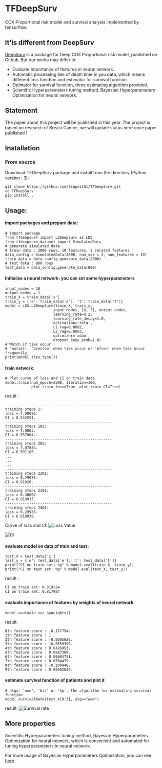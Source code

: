 # TFDeepSurv
COX Proportional risk model and survival analysis implemented by tensorflow.

## It'is different from DeepSurv
[DeepSurv](https://github.com/jaredleekatzman/DeepSurv) is a package for Deep COX Proportional risk model, published on Github. But our works may differ in:

- Evaluate importance of features in neural network.
- Automatic processing ties of death time in you data, which means different loss function and estimator for survival function.
- Estimator for survival function, three estimating algorithm provided.
- Scientific Hyperparameters tuning method, Bayesian Hyperparameters Optimization for neural network.

## Statement
The paper about this project will be published in this year. The project is based on
research of Breast Cancer, we will update status here once paper published !

## Installation
### From source

Download TFDeepSurv package and install from the directory (Python version : 3):
```
git clone https://github.com/liupei101/TFDeepSurv.git
cd TFDeepSurv
pip install .
```

## Usage:

#### import packages and prepare data:
```
# import package
from tfdeepsurv import L2DeepSurv as LDS
from tfdeepsurv.dataset import SimulatedData
# generate simulated data
# train data : 2000 rows, 10 features, 2 related features
data_config = SimulatedData(2000, num_var = 2, num_features = 10)
train_data = data_config.generate_data(2000)
# test data : 800 rows
test_data = data_config.generate_data(800)
```

#### Initialize a neural network: you can set some hyperparameters
```
input_nodes = 10
output_nodes = 1
train_X = train_data['x']
train_y = {'e': train_data['e'], 't': train_data['t']}
model = LDS.L2DeepSurv(train_X, train_y,
                      input_nodes, [6, 3], output_nodes, 
                      learning_rate=0.2,
                      learning_rate_decay=1.0,
                      activation='relu', 
                      L1_reg=0.0002, 
                      L2_reg=0.0003, 
                      optimizer='adam',
                      dropout_keep_prob=1.0)
# Watch if ties occur
# 'noties', 'breslow' when ties occur or 'efron' when ties occur frequently
print(model.ties_type())
```

#### train network:
```
# Plot curve of loss and CI on train data
model.train(num_epoch=2500, iteration=100,
            plot_train_loss=True, plot_train_CI=True)
```

result :
```
-------------------------------------------------
training steps 1:
loss = 7.08086.
CI = 0.532591.
-------------------------------------------------
training steps 101:
loss = 7.0803.
CI = 0.557864.
-------------------------------------------------
training steps 201:
loss = 7.07884.
CI = 0.591186.
...
...
...
-------------------------------------------------
training steps 2201:
loss = 6.29935.
CI = 0.81826.
-------------------------------------------------
training steps 2301:
loss = 6.30067.
CI = 0.818013.
-------------------------------------------------
training steps 2401:
loss = 6.29985.
CI = 0.818038.
```
Curve of loss and CI:
![Loss Value](https://github.com/liupei101/TFDeepSurv/tree/master/notebook/pics/index.png)

![CI](https://github.com/liupei101/TFDeepSurv/tree/master/notebook/pics/index1.png)

#### evaluate model on data of train and test :
```
test_X = test_data['x']
test_y = {'e': test_data['e'], 't': test_data['t']}
print("CI on train set: %g" % model.eval(train_X, train_y))
print("CI on test set: %g" % model.eval(test_X, test_y))
```
result :
```
CI on train set: 0.819224
CI on train set: 0.817987
```

#### evaluate importance of features by weights of neural network
```
model.evaluate_var_byWeights()
```
result:
```
0th feature score : -0.157754.
1th feature score : 1.
2th feature score : -0.0505626.
3th feature score : -0.0559399.
4th feature score : 0.0426953.
5th feature score : 0.0687309.
6th feature score : 0.00604751.
7th feature score : 0.0584479.
8th feature score : -0.100448.
9th feature score : 0.00362639.
```

#### estimate survival function of patients and plot it
```
# algo: 'wwe', 'bls' or 'kp', the algorithm for estimating survival function
model.survivalRate(test_X[0:3], algo="wwe")
```
result:
![Survival rate](https://github.com/liupei101/TFDeepSurv/tree/master/notebook/pics/index2.png)

## More properties
Scientific Hyperparameters tuning method, Bayesian Hyperparameters Optimization for neural network, which is convenient and automated for tuning hyperparameters in neural network.

For more usage of Bayesian Hyperparameters Optimization, you can see [here]()